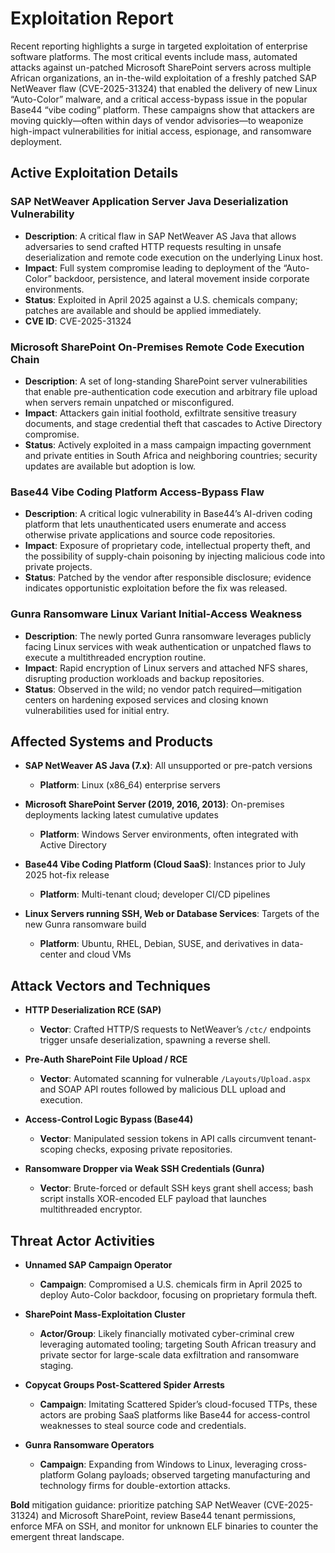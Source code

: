 # Exploitation Report

Recent reporting highlights a surge in targeted exploitation of enterprise software platforms. The most critical events include mass, automated attacks against un-patched Microsoft SharePoint servers across multiple African organizations, an in-the-wild exploitation of a freshly patched SAP NetWeaver flaw (CVE-2025-31324) that enabled the delivery of new Linux “Auto-Color” malware, and a critical access-bypass issue in the popular Base44 “vibe coding” platform. These campaigns show that attackers are moving quickly—often within days of vendor advisories—to weaponize high-impact vulnerabilities for initial access, espionage, and ransomware deployment.

## Active Exploitation Details

### SAP NetWeaver Application Server Java Deserialization Vulnerability  
- **Description**: A critical flaw in SAP NetWeaver AS Java that allows adversaries to send crafted HTTP requests resulting in unsafe deserialization and remote code execution on the underlying Linux host.  
- **Impact**: Full system compromise leading to deployment of the “Auto-Color” backdoor, persistence, and lateral movement inside corporate environments.  
- **Status**: Exploited in April 2025 against a U.S. chemicals company; patches are available and should be applied immediately.  
- **CVE ID**: CVE-2025-31324  

### Microsoft SharePoint On-Premises Remote Code Execution Chain  
- **Description**: A set of long-standing SharePoint server vulnerabilities that enable pre-authentication code execution and arbitrary file upload when servers remain unpatched or misconfigured.  
- **Impact**: Attackers gain initial foothold, exfiltrate sensitive treasury documents, and stage credential theft that cascades to Active Directory compromise.  
- **Status**: Actively exploited in a mass campaign impacting government and private entities in South Africa and neighboring countries; security updates are available but adoption is low.  

### Base44 Vibe Coding Platform Access-Bypass Flaw  
- **Description**: A critical logic vulnerability in Base44’s AI-driven coding platform that lets unauthenticated users enumerate and access otherwise private applications and source code repositories.  
- **Impact**: Exposure of proprietary code, intellectual property theft, and the possibility of supply-chain poisoning by injecting malicious code into private projects.  
- **Status**: Patched by the vendor after responsible disclosure; evidence indicates opportunistic exploitation before the fix was released.  

### Gunra Ransomware Linux Variant Initial-Access Weakness  
- **Description**: The newly ported Gunra ransomware leverages publicly facing Linux services with weak authentication or unpatched flaws to execute a multithreaded encryption routine.  
- **Impact**: Rapid encryption of Linux servers and attached NFS shares, disrupting production workloads and backup repositories.  
- **Status**: Observed in the wild; no vendor patch required—mitigation centers on hardening exposed services and closing known vulnerabilities used for initial entry.  

## Affected Systems and Products

- **SAP NetWeaver AS Java (7.x)**: All unsupported or pre-patch versions  
  - **Platform**: Linux (x86_64) enterprise servers  

- **Microsoft SharePoint Server (2019, 2016, 2013)**: On-premises deployments lacking latest cumulative updates  
  - **Platform**: Windows Server environments, often integrated with Active Directory  

- **Base44 Vibe Coding Platform (Cloud SaaS)**: Instances prior to July 2025 hot-fix release  
  - **Platform**: Multi-tenant cloud; developer CI/CD pipelines  

- **Linux Servers running SSH, Web or Database Services**: Targets of the new Gunra ransomware build  
  - **Platform**: Ubuntu, RHEL, Debian, SUSE, and derivatives in data-center and cloud VMs  

## Attack Vectors and Techniques

- **HTTP Deserialization RCE (SAP)**  
  - **Vector**: Crafted HTTP/S requests to NetWeaver’s `/ctc/` endpoints trigger unsafe deserialization, spawning a reverse shell.  

- **Pre-Auth SharePoint File Upload / RCE**  
  - **Vector**: Automated scanning for vulnerable `/Layouts/Upload.aspx` and SOAP API routes followed by malicious DLL upload and execution.  

- **Access-Control Logic Bypass (Base44)**  
  - **Vector**: Manipulated session tokens in API calls circumvent tenant-scoping checks, exposing private repositories.  

- **Ransomware Dropper via Weak SSH Credentials (Gunra)**  
  - **Vector**: Brute-forced or default SSH keys grant shell access; bash script installs XOR-encoded ELF payload that launches multithreaded encryptor.  

## Threat Actor Activities

- **Unnamed SAP Campaign Operator**  
  - **Campaign**: Compromised a U.S. chemicals firm in April 2025 to deploy Auto-Color backdoor, focusing on proprietary formula theft.  

- **SharePoint Mass-Exploitation Cluster**  
  - **Actor/Group**: Likely financially motivated cyber-criminal crew leveraging automated tooling; targeting South African treasury and private sector for large-scale data exfiltration and ransomware staging.  

- **Copycat Groups Post-Scattered Spider Arrests**  
  - **Campaign**: Imitating Scattered Spider’s cloud-focused TTPs, these actors are probing SaaS platforms like Base44 for access-control weaknesses to steal source code and credentials.  

- **Gunra Ransomware Operators**  
  - **Campaign**: Expanding from Windows to Linux, leveraging cross-platform Golang payloads; observed targeting manufacturing and technology firms for double-extortion attacks.  

**Bold** mitigation guidance: prioritize patching SAP NetWeaver (CVE-2025-31324) and Microsoft SharePoint, review Base44 tenant permissions, enforce MFA on SSH, and monitor for unknown ELF binaries to counter the emergent threat landscape.